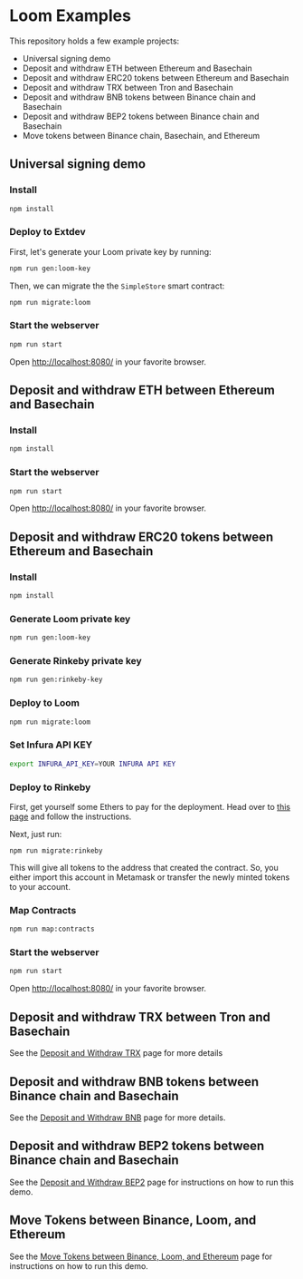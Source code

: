 # Loom Examples

This repository holds a few example projects:

* Universal signing demo
* Deposit and withdraw ETH between Ethereum and Basechain
* Deposit and withdraw ERC20 tokens between Ethereum and Basechain
* Deposit and withdraw TRX between Tron and Basechain
* Deposit and withdraw BNB tokens between Binance chain and Basechain
* Deposit and withdraw BEP2 tokens between Binance chain and Basechain
* Move tokens between Binance chain, Basechain, and Ethereum

##  Universal signing demo

### Install

```bash
npm install
```

### Deploy to Extdev

First, let's generate your Loom private key by running:

```bash
npm run gen:loom-key
```

Then, we can migrate the the `SimpleStore` smart contract:

```bash
npm run migrate:loom
```

### Start the webserver

```bash
npm run start
```

Open [http://localhost:8080/](http://localhost:8080/) in your favorite browser.

## Deposit and withdraw ETH between Ethereum and Basechain

### Install

```bash
npm install
```

### Start the webserver

```bash
npm run start
```

Open [http://localhost:8080/](http://localhost:8080/) in your favorite browser.


## Deposit and withdraw ERC20 tokens between Ethereum and Basechain

### Install

```bash
npm install
```

### Generate Loom private key

```bash
npm run gen:loom-key
```

### Generate Rinkeby private key

```bash
npm run gen:rinkeby-key
```

### Deploy to Loom

```bash
npm run migrate:loom
```

### Set Infura API KEY

```bash
export INFURA_API_KEY=YOUR INFURA API KEY
```

### Deploy to Rinkeby

First, get yourself some Ethers to pay for the deployment. Head over to [this page](https://faucet.rinkeby.io/) and follow the instructions.

Next, just run:

```
npm run migrate:rinkeby
```

This will give all tokens to the address that created the contract. So, you either import this account in Metamask or transfer the newly minted tokens to your account.

### Map Contracts

```bash
npm run map:contracts
```

### Start the webserver

```bash
npm run start
```

Open [http://localhost:8080/](http://localhost:8080/) in your favorite browser.

## Deposit and withdraw TRX between Tron and Basechain

See the [Deposit and Withdraw TRX](https://loomx.io/developers/en/deposit-and-withdraw-trx.html) page for more details

## Deposit and withdraw BNB tokens between Binance chain and Basechain

See the [Deposit and Withdraw BNB](https://loomx.io/developers/en/deposit-and-withdraw-bnb.html) page for more details.

## Deposit and withdraw BEP2 tokens between Binance chain and Basechain

See the [Deposit and Withdraw BEP2](https://loomx.io/developers/en/deposit-and-withdraw-bep2.html) page for instructions on how to run this demo.

## Move Tokens between Binance, Loom, and Ethereum

See the [Move Tokens between Binance, Loom, and Ethereum](https://loomx.io/developers/en/binance-loom-ethereum.html) page for instructions on how to run this demo.
